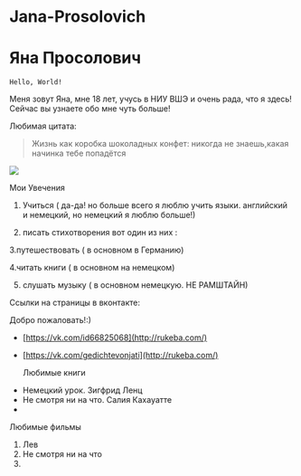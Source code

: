 
# Jana-Prosolovich

Яна Просолович
===========================

    Hello, World!
  Меня зовут Яна, мне 18 лет, учусь в НИУ ВШЭ и очень рада, что я здесь! Сейчас вы узнаете обо мне чуть больше!
  
 Любимая цитата:
> Жизнь как коробка шоколадных конфет: никогда не знаешь,какая начинка тебе попадётся

![](https://github.com/JanaProsolovich/Jana-Prosolovich/blob/master/1Kcaez8Ft3w.jpg)

Мои Увечения
1. Учиться ( да-да! но больше всего я люблю учить языки. английский и немецкий, но немецкий я люблю больше!)

2. писать стихотворения 
вот один из них :



3.путешествовать ( в основном в Германию)

4.читать книги ( в основном на немецком)

5. слушать музыку ( в основном немецкую. НЕ РАМШТАЙН)


Ссылки на страницы в вконтакте:

Добро пожаловать!:)
+ [https://vk.com/id66825068](http://rukeba.com/) 
+ [https://vk.com/gedichtevonjati](http://rukeba.com/) 
  
  Любимые книги
* Немецкий урок. Зигфрид Ленц
* Не смотря ни на что. Салия Кахауатте
* 
Любимые фильмы
1. Лев
2. Не смотря ни на что
3. 
